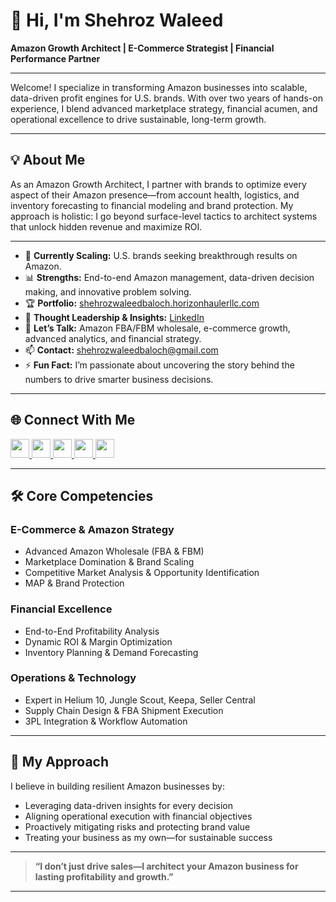 # 👋 Hi, I'm Shehroz Waleed

**Amazon Growth Architect | E-Commerce Strategist | Financial Performance Partner**

---

Welcome! I specialize in transforming Amazon businesses into scalable, data-driven profit engines for U.S. brands. With over two years of hands-on experience, I blend advanced marketplace strategy, financial acumen, and operational excellence to drive sustainable, long-term growth.

---

## 💡 About Me

As an Amazon Growth Architect, I partner with brands to optimize every aspect of their Amazon presence—from account health, logistics, and inventory forecasting to financial modeling and brand protection. My approach is holistic: I go beyond surface-level tactics to architect systems that unlock hidden revenue and maximize ROI.

---

- 🔭 **Currently Scaling:** U.S. brands seeking breakthrough results on Amazon.
- 📊 **Strengths:** End-to-end Amazon management, data-driven decision making, and innovative problem solving.
- 🏆 **Portfolio:** [shehrozwaleedbaloch.horizonhaulerllc.com](https://shehrozwaleedbaloch.horizonhaulerllc.com)
- 📝 **Thought Leadership & Insights:** [LinkedIn](https://www.linkedin.com/in/shehrozwaleed)
- 💬 **Let’s Talk:** Amazon FBA/FBM wholesale, e-commerce growth, advanced analytics, and financial strategy.
- 📫 **Contact:** shehrozwaleedbaloch@gmail.com
- ⚡ **Fun Fact:** I’m passionate about uncovering the story behind the numbers to drive smarter business decisions.

---

## 🌐 Connect With Me

<p align="left">
  <a href="https://linkedin.com/in/shehrozwaleed" target="_blank">
    <img src="https://raw.githubusercontent.com/danielcranney/readme-generator/main/public/icons/socials/linkedin.svg" width="30" height="30" />
  </a>
  <a href="https://twitter.com/shehroz__waleed" target="_blank">
    <img src="https://raw.githubusercontent.com/danielcranney/readme-generator/main/public/icons/socials/twitter.svg" width="30" height="30" />
  </a>
  <a href="https://instagram.com/shehroz__waleed" target="_blank">
    <img src="https://raw.githubusercontent.com/danielcranney/readme-generator/main/public/icons/socials/instagram.svg" width="30" height="30" />
  </a>
  <a href="https://fb.com/share/1B9py6u6Hw/" target="_blank">
    <img src="https://raw.githubusercontent.com/danielcranney/readme-generator/main/public/icons/socials/facebook.svg" width="30" height="30" />
  </a>
  <a href="mailto:shehrozwaleedbaloch@gmail.com" target="_blank">
    <img src="https://cdn.jsdelivr.net/npm/@fortawesome/fontawesome-free@6.4.0/svgs/solid/envelope.svg" width="30" height="30" />
  </a>
</p>

---

## 🛠️ Core Competencies

### E-Commerce & Amazon Strategy
- Advanced Amazon Wholesale (FBA & FBM)
- Marketplace Domination & Brand Scaling
- Competitive Market Analysis & Opportunity Identification
- MAP & Brand Protection

### Financial Excellence
- End-to-End Profitability Analysis
- Dynamic ROI & Margin Optimization
- Inventory Planning & Demand Forecasting

### Operations & Technology
- Expert in Helium 10, Jungle Scout, Keepa, Seller Central
- Supply Chain Design & FBA Shipment Execution
- 3PL Integration & Workflow Automation

---

## 🚀 My Approach

I believe in building resilient Amazon businesses by:

- Leveraging data-driven insights for every decision
- Aligning operational execution with financial objectives
- Proactively mitigating risks and protecting brand value
- Treating your business as my own—for sustainable success

---

> **“I don’t just drive sales—I architect your Amazon business for lasting profitability and growth.”**

---
